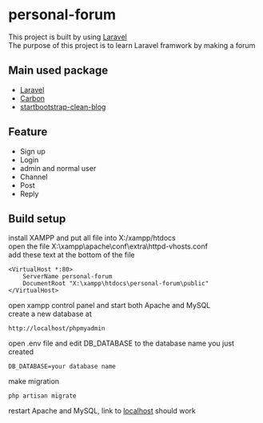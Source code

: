 # personal-forum

This project is built by using [Laravel](https://laravel.com/)  
The purpose of this project is to learn Laravel framwork by making a forum

## Main used package
- [Laravel](https://laravel.com/)
- [Carbon](https://github.com/mohd-isa/carbon)
- [startbootstrap-clean-blog](https://github.com/BlackrockDigital/startbootstrap-clean-blog)

## Feature
- Sign up
- Login
- admin and normal user
- Channel
- Post
- Reply

## Build setup
install XAMPP and put all file into X:/xampp/htdocs  
open the file X:\xampp\apache\conf\extra\httpd-vhosts.conf  
add these text at the bottom of the file
```
<VirtualHost *:80>
	ServerName personal-forum
	DocumentRoot "X:\xampp\htdocs\personal-forum\public"
</VirtualHost>  
```
open xampp control panel and start both Apache and MySQL  
create a new database at  
```
http://localhost/phpmyadmin
```
open .env file and edit DB_DATABASE to the database name you just created
```
DB_DATABASE=your database name
```
make migration
```
php artisan migrate
```
restart Apache and MySQL, link to [localhost](http://localhost) should work

